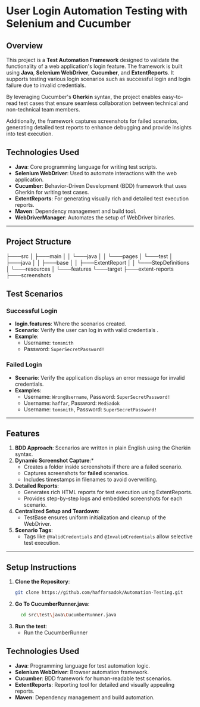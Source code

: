 # **User Login Automation Testing with Selenium and Cucumber**

## **Overview**

This project is a **Test Automation Framework** designed to validate the functionality of a web application's login feature. The framework is built using **Java**, **Selenium WebDriver**, **Cucumber**, and **ExtentReports**. It supports testing various login scenarios such as successful login and login failure due to invalid credentials.

By leveraging Cucumber's **Gherkin** syntax, the project enables easy-to-read test cases that ensure seamless collaboration between technical and non-technical team members.

Additionally, the framework captures screenshots for failed scenarios, generating detailed test reports to enhance debugging and provide insights into test execution.



## **Technologies Used**

- **Java**: Core programming language for writing test scripts.
- **Selenium WebDriver**: Used to automate interactions with the web application.
- **Cucumber**: Behavior-Driven Development (BDD) framework that uses Gherkin for writing test cases.
- **ExtentReports**: For generating visually rich and detailed test execution reports.
- **Maven**: Dependency management and build tool.
- **WebDriverManager**: Automates the setup of WebDriver binaries.
---
## **Project Structure**


├───src
│   ├───main
│   │   └───java
│   │       └───pages
│   └───test
│       ├───java
│       │   ├───base
│       │   ├───ExtentReport
│       │   └───StepDefinitions
│       └───resources
│           └───features
└───target
    ├───extent-reports
    ├───screenshots          


## **Test Scenarios**

### **Successful Login**
- **login.features**: Where the scenarios created.
- **Scenario**: Verify the user can log in with valid credentials .
- **Example**:
  - Username: `tomsmith`
  - Password: `SuperSecretPassword!`

### **Failed Login**
- **Scenario**: Verify the application displays an error message for invalid credentials.
- **Examples**:
  - Username: `WrongUsername`, Password: `SuperSecretPassword!`
  - Username: `haffar`, Password: `MedSadok`
  - Username: `tomsmith`, Password: `SuperSecretPassword!`

---

## **Features**

1. **BDD Approach**: Scenarios are written in plain English using the Gherkin syntax.
2. **Dynamic Screenshot Capture**:*
   - Creates a folder inside screenshots if there are a failed scenario.
   - Captures screenshots for **failed** scenarios.
   - Includes timestamps in filenames to avoid overwriting.
3. **Detailed Reports**:
   - Generates rich HTML reports for test execution using ExtentReports.
   - Provides step-by-step logs and embedded screenshots for each scenario.
4. **Centralized Setup and Teardown**:
   - TestBase ensures uniform initialization and cleanup of the WebDriver.
5. **Scenario Tags**:
   - Tags like `@ValidCredentials` and `@InvalidCredentials` allow selective test execution.

---

## **Setup Instructions**

1. **Clone the Repository**:
   ```bash
   git clone https://github.com/haffarsadok/Automation-Testing.git
   ```
2. **Go To CucumberRunner.java**:
   ```bash
     cd src\test\java\CucumberRunner.java
   ```
3. **Run the test**:
   - Run the CucumberRunner 

## **Technologies Used**

- **Java**: Programming language for test automation logic.
- **Selenium WebDriver**: Browser automation framework.
- **Cucumber**: BDD framework for human-readable test scenarios.
- **ExtentReports**: Reporting tool for detailed and visually appealing reports.
- **Maven**: Dependency management and build automation.

